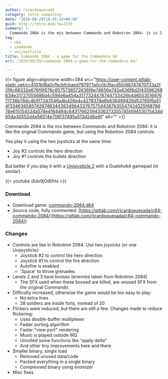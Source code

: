 ```yaml
---
author: ricardoquesada
category: retro computing
date: "2019-09-29T14:45:14+00:00"
guid: http://retro.moe/?p=2215
summary: |-
  Commando 2084 is the mix between Commando and Robotron 2084: it is like the original Commando game, but using the Robotron 2084 controls.
tag:
  - c64
  - commando
  - unijoysticle
title: Commando 2084 - a game for the Commodore 64
url: /2019/09/29/commando-2084-a-game-for-the-commodore-64/

---
```

{{< figure align=alignnone width=384 src="https://user-content.gitlab-static.net/cc4101b18a0cfbcbfcbaed797977a0c0b3facd50/68747470733a2f2f6c68332e676f6f676c6575736572636f6e74656e742e636f6d2f43596268634e31727055686d4c594e6a454a3177324478744733426b4d655351697671736b784c4b5f7243546a4b426e4c4278374e6b636469426d53765f6a514f33463658574267463443634564337675754438763554742d325f6878674e615154534a574e4164484c64317662594336373355745f49453075434d654a30552d4e56514e706f37495a513d2d6e6f" alt="" >}}

Commando 2084 is the mix between Commando and Robotron 2084: it is like the original Commando game, but using the Robotron 2084 controls.

You play it using the two joysticks at the same time:

- Joy #2 controls the hero direction
- Joy #1 controls the bullets direction

But better if you play it with a [Unijoysticle 2](/unijoysticle2) with a Dualshok4 gamepad (or similar).

{{< youtube iXdx9jOd0Ho >}}

### Download

- Download game: [commando-2084.d64](https://gitlab.com/ricardoquesada/c64-commando-2084/raw/master/bin/commando-2084.d64)
- Source code, fully commented: [https://gitlab.com/ricardoquesada/c64-commando-2084/](https://gitlab.com/ricardoquesada/c64-commando-2084/)

### Changes

- Controls are like in Robotron 2084. Use two joysicks (or one Unijoysticle):
  - Joystick #2 to control the hero direction
  - Joystick #1 to control the fire direction
  - Autofire is enabled
  - 'Space' to throw grenades.
- Levels 2 and 3 have bosses (enemies taken from Robotron 2084)
  - The SFX used when these bossed are killed, are unused SFX from the original Commando.
- Difficulty increased, otherwise the game would be too easy to play:
  - No extra lives
  - 28 soldiers are inside forts, instead of 20
- Flickers were reduced, but there are still a few. Changes made to reduce flickering:
  - Uses double-buffer multiplexer
  - Faster sorting algorithm
  - Faster "view port" rendering
  - Music is played outside IRQ
  - Unrolled some functions like "apply delta"
  - And other tiny improvements here and there
- Smaller binary, single load
  - Removed unused data/code
  - Packed everything in a single binary
  - Compressed binary using exomizer
- Misc fixes

